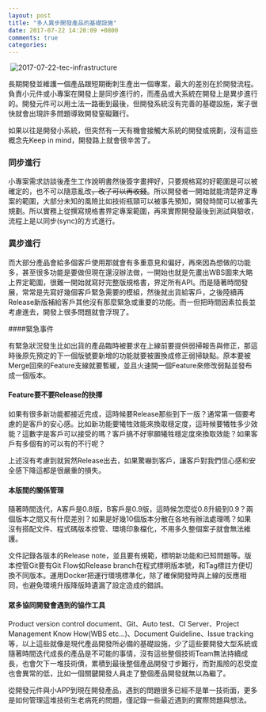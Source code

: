 ```yaml
---
layout: post
title: "多人異步開發產品的基礎設施"
date: 2017-07-22 14:20:09 +0800
comments: true
categories: 
---
```


​	![2017-07-22-tec-infrastructure](http://mrshih.github.io/images/2017-07-22-tec-infrastructure.jpg)

長期開發並維護一個產品跟短期衝刺生產出一個專案，最大的差別在於開發流程。負責小元件或小專案在開發上是同步進行的，而產品或大系統在開發上是異步進行的。開發元件可以用土法一路衝到最後，但開發系統沒有完善的基礎設施，案子很快就會出現許多問題導致開發窒礙難行。

如果以往是開發小系統，但突然有一天有機會接觸大系統的開發或規劃，沒有這些概念先Keep in mind，開發路上就會很辛苦了。

### 同步進行

小專案需求訪談後產生工作說明書然後簽字畫押好，只要規格寫的好範圍是可以被確定的，也不可以隨意亂改~~，改了可以再收錢~~。所以開發者一開始就能清楚界定專案的範圍，大部分未知的風險比如技術瓶頸可以被事先預知，開發時間可以被事先規劃。所以實務上從撰寫規格書界定專案範圍，再來實際開發最後到測試與驗收，流程上是以同步(sync)的方式進行。

### 異步進行

而大部分產品會給多個客戶使用那就會有多重意見和偏好，再來因為想做的功能多，甚至很多功能是要做但現在還沒辦法做，一開始也就是先畫出WBS圖來大略上界定範圍，很難一開始就寫好完整版規格書，界定所有API。而是隨著時間發展，常常是先寫好幾個客戶緊急需要的模組，然後就出貨給客戶，之後陸續再Release新版補給客戶其他沒有那麼緊急或重要的功能。而一但把時間因素拉長並考慮進去，開發上很多問題就會浮現了。

####緊急事件

有緊急狀況發生比如出貨的產品臨時被要求在上線前要提供弱掃報告與修正，那這時後原先預定的下一個版號要新增的功能就要被置換成修正弱掃缺點。原本要被Merge回來的Feature支線就要暫緩，並且火速開一個Feature來修改弱點並發布成一個版本。

#### Feature要不要Release的抉擇

如果有很多新功能都接近完成，這時候要Release那些到下一版？通常第一個要考慮的是客戶的安心感。比如新功能要犧牲效能來換取穩定度，這時候要犧牲多少效能？這數字是客戶可以接受的嗎？客戶搞不好寧願犧牲穩定度來換取效能？如果客戶有多個有的可以有的不行呢？

上述沒有考慮到就貿然Release出去，如果驚嚇到客戶，讓客戶對我們信心感和安全感下降這都是很嚴重的損失。

#### 本版間的關係管理

隨著時間迭代，A客戶是0.8版，B客戶是0.9版，這時候怎麼從0.8升級到0.9？兩個版本之間又有什麼差別？如果是好幾10個版本分散在各地有辦法處理嗎？如果沒有搭配文件、程式碼版本控管、環境印象檔化，不用多久整個案子就會無法維護。

文件記錄各版本的Release note，並且要有規範，標明新功能和已知問題等。版本控管Git要有Git Flow如Release branch在程式標明版本號，和Tag標註方便切換不同版本。運用Docker把運行環境標準化，除了確保開發時與上線的反應相同，也避免環境升版降版時遺漏了設定造成的錯誤。

#### 眾多協同開發會遇到的協作工具

Product version control document、Git、Auto test、CI Server、Project Management Know How(WBS etc…)、Document Guideline、Issue tracking等，以上這些就像是現代產品開發所必備的基礎設施，少了這些要開發大型系統或隨著時間迭代成長的產品是不可能的事情，沒有這些整個技術Team無法持續成長，也會欠下一堆技術債，累積到最後整個產品開發寸步難行，而對風險的忍受度也會異常的低，比如一個關鍵開發人員走了整個產品開發就無以為繼了。

從開發元件與小APP到現在開發產品，遇到的問題很多已經不是單一技術面，更多是如何管理這堆技術生老病死的問題，僅記錄一些最近遇到的實際問題與想法。